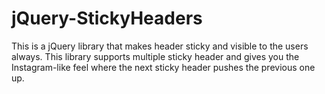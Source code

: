 # jQuery-StickyHeaders
This is a jQuery library that makes header sticky and visible to the users always. This library supports multiple sticky header and gives you the Instagram-like feel where the next sticky header pushes the previous one up.
